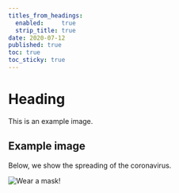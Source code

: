 ```yaml
---
titles_from_headings:
  enabled:     true
  strip_title: true
date: 2020-07-12
published: true
toc: true
toc_sticky: true
---
```

# Heading

This is an example image.

## Example image

Below, we show the spreading of the coronavirus.

![Wear a mask!](https://i.giphy.com/YMRTIe8Gikpw4lpewu.gif)
